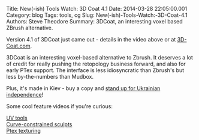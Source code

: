 Title: New(-ish) Tools Watch: 3D Coat 4.1
Date: 2014-03-28 22:05:00.001
Category: blog
Tags: tools, cg
Slug: New(-ish)-Tools-Watch:-3D-Coat-4.1
Authors: Steve Theodore
Summary: 3DCoat, an interesting voxel based ZBrush alternative.

  
Version 4.1 of 3DCoat just came out - details in the video above or at [3D-Coat.com](http://3d-coat.com/).  
  
3DCoat is an interesting voxel-based alternative to Zbrush. It deserves a lot of credit for really pushing the retopology business forward, and also for early PTex support. The interface is less idiosyncratic than Zbrush's but less by-the-numbers than Mudbox.  
  
Plus, it's made in Kiev - buy a copy and [stand up for Ukrainian independence](http://www.artistssupportukraine.com/)!  
  
Some cool feature videos if you're curious:  
  
[UV tools](https://www.youtube.com/watch?v=NjiIL81sjxA)  
[Curve-constrained sculpts](https://www.youtube.com/watch?v=x9TE6xg6Ss8&list=PL7D9A514EEC320105)  
[Ptex texturing](https://www.youtube.com/watch?v=jX0t1b2b3_Y&list=UUkj0Q5hTgsyROJU4dlNu0Mg)  
  
  


